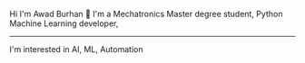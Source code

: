 Hi I'm Awad Burhan 👋
I'm a Mechatronics Master degree student, Python Machine Learning developer,
___________________________________________________________________________________________________________________________________________________________________________________
I'm interested in AI, ML, Automation 
